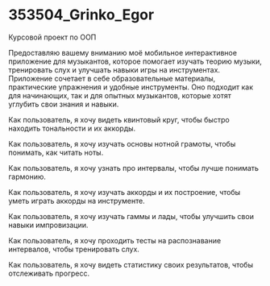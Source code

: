 # 353504_Grinko_Egor
Курсовой проект по ООП


Предоставляю вашему вниманию моё мобильное интерактивное приложение для музыкантов, которое помогает изучать теорию музыки, тренировать слух и улучшать навыки игры на инструментах. Приложение сочетает в себе образовательные материалы, практические упражнения и удобные инструменты. Оно подходит как для начинающих, так и для опытных музыкантов, которые хотят углубить свои знания и навыки.

Как пользователь, я хочу видеть квинтовый круг, чтобы быстро находить тональности и их аккорды.

Как пользователь, я хочу изучать основы нотной грамоты, чтобы понимать, как читать ноты.

Как пользователь, я хочу узнать про интервалы, чтобы лучше понимать гармонию.

Как пользователь, я хочу изучать аккорды и их построение, чтобы уметь играть аккорды на инструменте.

Как пользователь, я хочу изучать гаммы и лады, чтобы улучшить свои навыки импровизации.

Как пользователь, я хочу проходить тесты на распознавание интервалов, чтобы тренировать слух.

Как пользователь, я хочу видеть статистику своих результатов, чтобы отслеживать прогресс.
